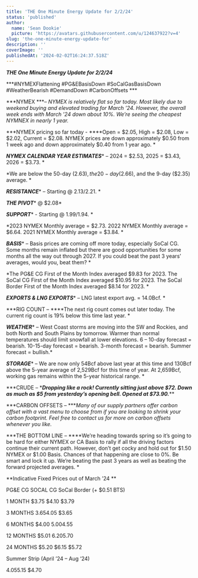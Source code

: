 ```yaml
---
title: 'THE One Minute Energy Update for 2/2/24'
status: 'published'
author:
  name: 'Sean Dookie'
  picture: 'https://avatars.githubusercontent.com/u/124637922?v=4'
slug: 'the-one-minute-energy-update-for'
description: ''
coverImage: ''
publishedAt: '2024-02-02T16:24:37.518Z'
---
```


***THE One Minute Energy Update for 2/2/24***

***\#NYMEXFlattening #PG&EBasisDown #SoCalGasBasisDown #WeatherBearish #DemandDown #CarbonOffsets ***

***NYMEX ****– NYMEX is relatively flat so far today. Most likely due to weekend buying and elevated trading for March ’24. However, the overall week ends with March ’24 down about 10%. We’re seeing the cheapest NYMNEX in nearly 1 year.*

\*\*\*NYMEX pricing so far today - \*\*\**Open = $2.05, High = $2.08, Low = $2.02, Current = $2.08. NYMEX prices are down approximately $0.50 from 1 week ago and down approximately $0.40 from 1 year ago. *

***NYMEX CALENDAR YEAR ESTIMATES**** – 2024 = $2.53, 2025 = $3.43, 2026 = $3.73. *

*We are below the 50-day ($2.63), the 20-day ($2.66), and the 9-day ($2.35) average. *

***RESISTANCE**** – Starting @ $2.13/$2.21. *

***THE PIVOT***\* @ $2.08\*

***SUPPORT**** - Starting @ $1.99/$1.94. *

*2023 NYMEX Monthly average = $2.73. 2022 NYMEX Monthly average = $6.64. 2021 NYMEX Monthly average = $3.84. *

***BASIS**** – Basis prices are coming off more today, especially SoCal CG. Some months remain inflated but there are good opportunities for some months all the way out through 2027. If you could beat the past 3 years’ averages, would you, beat them? *

*The PG&E CG First of the Month Index averaged $9.83 for 2023. The SoCal CG First of the Month Index averaged $10.95 for 2023. The SoCal Border First of the Month Index averaged $8.14 for 2023. *

***EXPORTS & LNG EXPORTS**** – LNG latest export avg. = 14.0Bcf. *

***RIG COUNT – ****The next rig count comes out later today. The current rig count is 19% below this time last year. *

***WEATHER**** – West Coast storms are moving into the SW and Rockies, and both North and South Plains by tomorrow. Warmer than normal temperatures should limit snowfall at lower elevations. 6 – 10-day forecast = bearish. 10-15-day forecast = bearish. 3-month forecast = bearish. Summer forecast = bullish.*

***STORAGE**** – We are now only 54Bcf above last year at this time and 130Bcf above the 5-year average of 2,529Bcf for this time of year. At 2,659Bcf, working gas remains within the 5-year historical range. *

\*\*\*CRUDE – \****Dropping like a rock! Currently sitting just above $72. Down as much as $5 from yesterday’s opening bell. Opened at $73.90.***\*\*

***CARBON OFFSETS – ****Many of our supply partners offer carbon offset with a vast menu to choose from if you are looking to shrink your carbon footprint. Feel free to contact us for more on carbon offsets whenever you like.*

\*\*\*THE BOTTOM LINE – \*\*\**We’re heading towards spring so it’s going to be hard for either NYMEX or CA Basis to rally if all the driving factors continue their current path. However, don’t get cocky and hold out for $1.50 NYMEX or $1.00 Basis. Chances of that happening are close to 0%. Be smart and lock it up. We’re beating the past 3 years as well as beating the forward projected averages. *

**Indicative Fixed Prices out of March ’24 **

PG&E CG SOCAL CG SoCal Border (+ $0.51 BTS)

1 MONTH $3.75 $4.10 $3.79

3 MONTHS $3.65 $4.05 $3.65

6 MONTHS $4.00 $5.00 $4.55

12 MONTHS $5.01 $6.20 $5.70

24 MONTHS $5.20 $6.15 $5.72

Summer Strip (April ’24 – Aug ‘24)

$4.05 $5.15 $4.70

